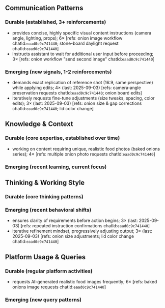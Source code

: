 ## Communication Patterns
### Durable (established, 3+ reinforcements)
- provides concise, highly specific visual content instructions (camera angle, lighting, props); 6× [refs: onion image workflow chatId:`eaad0c9c741440`; stone-board daylight request chatId:`eaad0c9c741440`]
- instructs assistant to wait for additional user input before proceeding; 3× [refs: onion workflow "send second image" chatId:`eaad0c9c741440`]

### Emerging (new signals, 1-2 reinforcements)
- demands exact replication of reference shot (16:9, same perspective) while applying edits; 4× (last: 2025-09-03) [refs: camera‐angle preservation requests chatId:`eaad0c9c741440`; onion board edits]
- iteratively requests fine-tune adjustments (size tweaks, spacing, color edits); 3× (last: 2025-09-03) [refs: onion size & gap corrections chatId:`eaad0c9c741440`; lid color change]

## Knowledge & Context
### Durable (core expertise, established over time)
- working on content requiring unique, realistic food photos (baked onions series); 4× [refs: multiple onion photo requests chatId:`eaad0c9c741440`]

### Emerging (recent learning, current focus)

## Thinking & Working Style
### Durable (core thinking patterns)

### Emerging (recent behavioral shifts)
- ensures clarity of requirements before action begins; 3× (last: 2025-09-03) [refs: repeated instruction confirmations chatId:`eaad0c9c741440`]
- iterative refinement mindset, progressively adjusting output; 3× (last: 2025-09-03) [refs: onion size adjustments; lid color change chatId:`eaad0c9c741440`]

## Platform Usage & Queries
### Durable (regular platform activities)
- requests AI-generated realistic food images frequently; 6× [refs: baked onions image requests chatId:`eaad0c9c741440`]

### Emerging (new query patterns)
